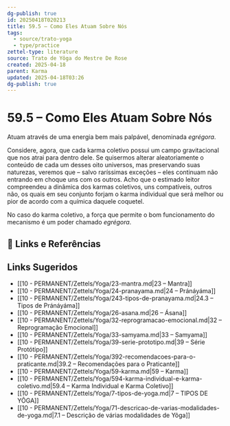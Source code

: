 ```yaml
---
dg-publish: true
id: 20250418T020213
title: 59.5 – Como Eles Atuam Sobre Nós
tags:
  - source/trato-yoga
  - type/practice
zettel-type: literature
source: Trato de Yôga do Mestre De Rose
created: 2025-04-18
parent: Karma
updated: 2025-04-18T03:26
dg-publish: true
---
```


# 59.5 – Como Eles Atuam Sobre Nós

Atuam através de uma energia bem mais palpável, denominada *egrégora*.

Considere, agora, que cada karma coletivo possui um campo gravitacional que nos atrai para dentro dele. Se quisermos alterar aleatoriamente o conteúdo de cada um desses oito universos, mas preservando suas naturezas, veremos que – salvo raríssimas exceções – eles continuam não entrando em choque uns com os outros. Acho que o estimado leitor compreendeu a dinâmica dos karmas coletivos, uns compatíveis, outros não, os quais em seu conjunto forjam o karma individual que será melhor ou pior de acordo com a química daquele coquetel.

No caso do karma coletivo, a força que permite o bom funcionamento do mecanismo é um poder chamado *egrégora*.

## 🔗 Links e Referências

## Links Sugeridos

- [[10 - PERMANENT/Zettels/Yoga/23-mantra.md\|23 – Mantra]]
- [[10 - PERMANENT/Zettels/Yoga/24-pranayama.md\|24 – Pránáyáma]]
- [[10 - PERMANENT/Zettels/Yoga/243-tipos-de-pranayama.md\|24.3 – Tipos de Pránáyáma]]
- [[10 - PERMANENT/Zettels/Yoga/26-asana.md\|26 – Ásana]]
- [[10 - PERMANENT/Zettels/Yoga/32-reprogramacao-emocional.md\|32 – Reprogramação Emocional]]
- [[10 - PERMANENT/Zettels/Yoga/33-samyama.md\|33 – Samyama]]
- [[10 - PERMANENT/Zettels/Yoga/39-serie-prototipo.md\|39 – Série Protótipo]]
- [[10 - PERMANENT/Zettels/Yoga/392-recomendacoes-para-o-praticante.md\|39.2 – Recomendações para o Praticante]]
- [[10 - PERMANENT/Zettels/Yoga/59-karma.md\|59 – Karma]]
- [[10 - PERMANENT/Zettels/Yoga/594-karma-individual-e-karma-coletivo.md\|59.4 – Karma Individual e Karma Coletivo]]
- [[10 - PERMANENT/Zettels/Yoga/7-tipos-de-yoga.md\|7 – TIPOS DE YÔGA]]
- [[10 - PERMANENT/Zettels/Yoga/71-descricao-de-varias-modalidades-de-yoga.md\|7.1 – Descrição de várias modalidades de Yôga]]